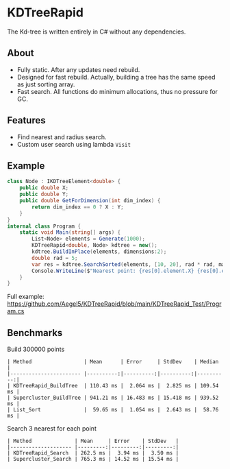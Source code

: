 # KDTreeRapid

The Kd-tree is written entirely in C# without any dependencies.

## About
- Fully static. After any updates need rebuild.
- Designed for fast rebuild. Actually, building a tree has the same speed as just sorting array.
- Fast search. All functions do minimum allocations, thus no pressure for GC.

## Features
- Find nearest and radius search.
- Custom user search using lambda `Visit`

## Example
```csharp
class Node : IKDTreeElement<double> {
    public double X;
    public double Y;
    public double GetForDimension(int dim_index) {
        return dim_index == 0 ? X : Y;
    }
}
internal class Program {
    static void Main(string[] args) {
        List<Node> elements = Generate(1000);
        KDTreeRapid<double, Node> kdtree = new();
        kdtree.BuildInPlace(elements, dimensions:2);
        double rad = 5;
        var res = kdtree.SearchSorted(elements, [10, 20], rad * rad, max_cnt: 1);
        Console.WriteLine($"Nearest point: {res[0].element.X} {res[0].element.Y}");
    }
}
```
Full example: https://github.com/Aegel5/KDTreeRapid/blob/main/KDTreeRapid_Test/Program.cs

## Benchmarks
Build 300000 points
```
| Method                 | Mean      | Error     | StdDev    | Median    |
|----------------------- |----------:|----------:|----------:|----------:|
| KDTreeRapid_BuildTree  | 110.43 ms |  2.064 ms |  2.825 ms | 109.54 ms |
| Supercluster_BuildTree | 941.21 ms | 16.483 ms | 15.418 ms | 939.52 ms |
| List_Sort              |  59.65 ms |  1.054 ms |  2.643 ms |  58.76 ms |
```
Search 3 nearest for each point
```
| Method              | Mean     | Error    | StdDev   |
|-------------------- |---------:|---------:|---------:|
| KDTreeRapid_Search  | 262.5 ms |  3.94 ms |  3.50 ms |
| Supercluster_Search | 765.3 ms | 14.52 ms | 15.54 ms |
```
